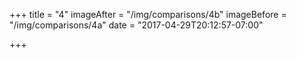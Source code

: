 +++
title = "4"
imageAfter = "/img/comparisons/4b"
imageBefore = "/img/comparisons/4a"
date = "2017-04-29T20:12:57-07:00"

+++

